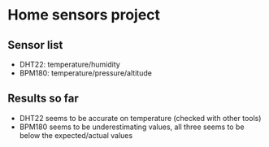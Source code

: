 # Home sensors project

## Sensor list

- DHT22: temperature/humidity
- BPM180: temperature/pressure/altitude

## Results so far

- DHT22 seems to be accurate on temperature (checked with other tools)
- BPM180 seems to be underestimating values, all three seems to be below the expected/actual values
